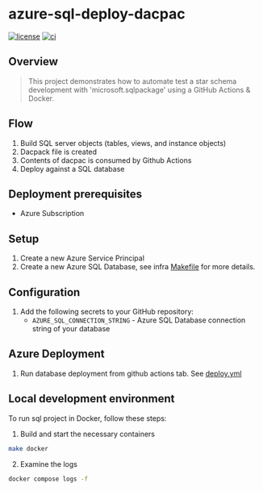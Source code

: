 # azure-sql-deploy-dacpac

[![license](https://img.shields.io/github/license/atrakic/azure-sql-deploy-dacpac.svg)](https://github.com/atrakic/azure-sql-deploy-dacpac/blob/main/LICENSE)
[![ci](https://github.com/atrakic/azure-sql-deploy-dacpac/actions/workflows/ci.yml/badge.svg)](https://github.com/atrakic/azure-sql-deploy-dacpac/actions/workflows/ci.yml)

## Overview

> This project demonstrates how to automate test a star schema development with 'microsoft.sqlpackage' using a GitHub Actions & Docker.


## Flow

1. Build SQL server objects (tables, views, and instance objects)
2. Dacpack file is created
3. Contents of dacpac is consumed by Github Actions
4. Deploy against a SQL database


## Deployment prerequisites
- Azure Subscription

## Setup
1. Create a new Azure Service Principal
2. Create a new Azure SQL Database, see infra [Makefile](./infra/Makefile) for more details.

## Configuration
1. Add the following secrets to your GitHub repository:
    - `AZURE_SQL_CONNECTION_STRING` - Azure SQL Database connection string of your database

## Azure Deployment
1. Run database deployment from github actions tab. See [deploy.yml](.github/workflows/deploy.yml)


## Local development environment
To run sql project in Docker, follow these steps:

1. Build and start the necessary containers
```bash
make docker
```

2. Examine the logs
```bash
docker compose logs -f
```
